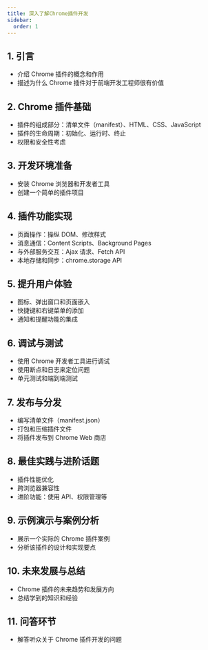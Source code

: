 ```yaml
---
title: 深入了解Chrome插件开发
sidebar:
  order: 1
---
```


## 1. 引言

- 介绍 Chrome 插件的概念和作用
- 描述为什么 Chrome 插件对于前端开发工程师很有价值

## 2. Chrome 插件基础

- 插件的组成部分：清单文件（manifest）、HTML、CSS、JavaScript
- 插件的生命周期：初始化、运行时、终止
- 权限和安全性考虑

## 3. 开发环境准备

- 安装 Chrome 浏览器和开发者工具
- 创建一个简单的插件项目

## 4. 插件功能实现

- 页面操作：操纵 DOM、修改样式
- 消息通信：Content Scripts、Background Pages
- 与外部服务交互：Ajax 请求、Fetch API
- 本地存储和同步：chrome.storage API

## 5. 提升用户体验

- 图标、弹出窗口和页面嵌入
- 快捷键和右键菜单的添加
- 通知和提醒功能的集成

## 6. 调试与测试

- 使用 Chrome 开发者工具进行调试
- 使用断点和日志来定位问题
- 单元测试和端到端测试

## 7. 发布与分发

- 编写清单文件（manifest.json）
- 打包和压缩插件文件
- 将插件发布到 Chrome Web 商店

## 8. 最佳实践与进阶话题

- 插件性能优化
- 跨浏览器兼容性
- 进阶功能：使用 API、权限管理等

## 9. 示例演示与案例分析

- 展示一个实际的 Chrome 插件案例
- 分析该插件的设计和实现要点

## 10. 未来发展与总结

- Chrome 插件的未来趋势和发展方向
- 总结学到的知识和经验

## 11. 问答环节

- 解答听众关于 Chrome 插件开发的问题
